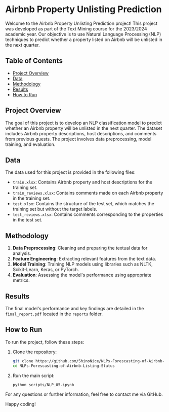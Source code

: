 # Airbnb Property Unlisting Prediction

Welcome to the Airbnb Property Unlisting Prediction project! This project was developed as part of the Text Mining course for the 2023/2024 academic year. Our objective is to use Natural Language Processing (NLP) techniques to predict whether a property listed on Airbnb will be unlisted in the next quarter.

## Table of Contents
- [Project Overview](#project-overview)
- [Data](#data)
- [Methodology](#methodology)
- [Results](#results)
- [How to Run](#how-to-run)

## Project Overview
The goal of this project is to develop an NLP classification model to predict whether an Airbnb property will be unlisted in the next quarter. The dataset includes Airbnb property descriptions, host descriptions, and comments from previous guests. The project involves data preprocessing, model training, and evaluation.

## Data
The data used for this project is provided in the following files:
- `train.xlsx`: Contains Airbnb property and host descriptions for the training set.
- `train_reviews.xlsx`: Contains comments made on each Airbnb property in the training set.
- `test.xlsx`: Contains the structure of the test set, which matches the training set but without the target labels.
- `test_reviews.xlsx`: Contains comments corresponding to the properties in the test set.

## Methodology
1. **Data Preprocessing**: Cleaning and preparing the textual data for analysis.
2. **Feature Engineering**: Extracting relevant features from the text data.
3. **Model Training**: Training NLP models using libraries such as NLTK, Scikit-Learn, Keras, or PyTorch.
4. **Evaluation**: Assessing the model's performance using appropriate metrics.

## Results
The final model's performance and key findings are detailed in the `final_report.pdf` located in the `reports` folder.

## How to Run
To run the project, follow these steps:

1. Clone the repository:
    ```bash
    git clone https://github.com/ShinoNice/NLPs-Forescasting-of-Airbnb-Listing-Status
    cd NLPs-Forescasting-of-Airbnb-Listing-Status
    ```

2. Run the main script:
    ```bash
    python scripts/NLP_05.ipynb
    ```

For any questions or further information, feel free to contact me via GitHub.

Happy coding!
